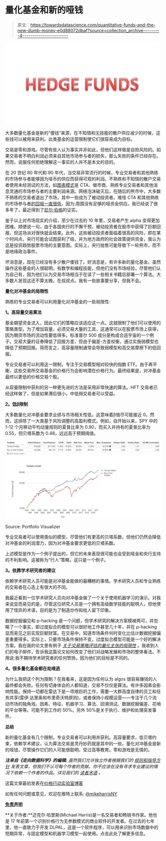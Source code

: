 # 量化基金和新的哑钱

> 原文：<https://towardsdatascience.com/quantitative-funds-and-the-new-dumb-money-e0d88072dbaf?source=collection_archive---------4----------------------->

![](img/4fb5c305b53cbdb62e67a56dcd718dae.png)

大多数量化基金是新的“傻钱”来源，在不知情和无技能的散户供应减少的时候，这些钱可以被用来获利。此类基金的运营限制使它们很容易成为目标。

交易是零和游戏。尽管有些人认为事实并非如此，但他们这样做是自担风险的。如果交易者不明白利润必须来自其他市场参与者的损失，那么失败的条件已经存在。然而，说服任何拒绝理解这一事实的人并不是本文的目的。

在 20 世纪 80 年代和 90 年代，当交易非常流行的时候，专业交易者和其他熟练的市场参与者能够因为哑币的供应而获得可观的利润。不熟练和不知情的散户交易者使用未经测试的方法，如[图表模式](http://www.priceactionlab.com/Blog/2015/11/technical-analysis-wealth-redistribution/)是 CTA、做市商、熟练专业交易者和其他消息灵通的市场参与者的主要利润来源。网络泡沫破灭后，在随后的熊市中，大多数不熟练的交易者退出了市场，其中一些成为了被动投资者。难怪 CTA 和其他熟练的市场参与者[的回报一直很低](http://www.priceactionlab.com/Blog/2017/07/trend-following-profits/)，因为:周围没有足够的哑资金供应。我已经说了很多年了，最近得到了[尼尔·伯格](http://www.priceactionlab.com/Blog/2017/08/neal-berger-trend-following-wont-survive/)的证实。

鉴于以上对市场现实的介绍，至少在过去的 10 年里，交易者产生 alpha 变得更加困难。顺便说一句，由于各国央行的不懈干预，被动投资者在股市中获得了巨额回报，但这场派对很快就会结束。此外，这些被动投资者面临着很高的风险，即在某个时间点，央行可能会试图获利了结，并为地方政府的社会政策提供资金，我认为这是投资趋势股票市场的主要意图。实际上，央行抛售可能导致下一轮熊市，而不是地缘政治事件。

坏消息是，现在已经没有多少散户傻钱了。好消息是，有许多新的量化基金。虽然操作这些基金的人很聪明，有数学和编程技能，但他们没有市场经验，尽管他们认为自己有，因为他们认为交易市场相当于在读了一些相关书籍后部署一个算法。大多数人发现这还不算太晚，在叔叔点。我有一些故事要分享，但我不会。

**量化对冲基金的局限性**

熟练的专业交易者可以利用量化对冲基金的一些局限性:

**1。高容量交易算法**

基金期望资金流入，因此它们的策略应该适应这一点。这就限制了他们可以使用的策略类型。为了增加容量，必须交易大量的工具，这通常可以在股票市场上获得，因为期货市场的流动性要低得多。标准普尔 500 成分是构成合适宇宙的一个例子。交易大量的证券降低了回报方差，但由于偏差-方差权衡，通过实施弱模型也降低了预期回报。简而言之，高容量限制通常会导致弱模型和高交易摩擦下的低回报。

专业交易者可以利用这一限制，专注于交易模型相对较快的指数 ETF。由于再平衡，这些交易所交易基金的价格行为会影响潜在价格行为。最终结果是，对冲基金最终以更低的价格交易个股。

从容量限制中获利的另一种更先进的方法是采用非常快速的算法。HFT 交易者已经这样做了，但是如果滞后很小，中低频交易者可以受益。

**2。低β限制**

大多数量化对冲基金要求业绩与市场相关性低。这意味着β值尽可能接近 0。然而，这排除了一大类基于风险调整的高盈利模式。例如，自开始以来，SPY 中的 1-12 个月移动平均动量规则的夏普比率为 0.90，而买入并持有的夏普比率为 0.55，但贝塔系数为 0.48，远远高于预期阈值。

![](img/fc8c2f33560dea62ae09da5b217afec8.png)

Source: Portfolio Visualizer

专业交易者可以使用类似的模型，尽管他们有更高的贝塔系数，但他们仍然会降低对冲基金的利润潜力，因为对冲基金要求更低的贝塔系数。

上述模型是作为一个例子提出的，但它的未来表现很可能也会受到哑金和央行支持的不利影响。这被称为“行人”策略，这只是一个例子。

**3。依靠学术研究者的建议**

依赖学术研究人员可能是对冲基金能做的最糟糕的事情。学术研究人员和专业熟练的交易者在心态上有很大的不同。

我最近看到一位学术研究人员向对冲基金做了一个关于使用机器学习的演示。对我来说显而易见的是，尽管这位研究人员是一个拥有高级数学技能的聪明人，但他使用了怪异的术语，目的是为了制造炒作和给人留下印象。

数据挖掘偏见和 p-hacking 是一个问题，但学术研究的解决方案模棱两可，并忽略了一个事实，即过度拟合的模型可以很好地工作甚至几十年，并在 p-hacking 显而易见之前实现巨额财富。在交易中，知道市场条件何时变化比估计数据挖掘偏差重要得多。实际上，只要市场条件保持不变，过度拟合模型可能是一个好的解决方案。我在我的论文里有例子 [*关于交易策略评估的量化主张的局限性*](https://papers.ssrn.com/sol3/papers.cfm?abstract_id=2810170) 。我收到人们的电子邮件，告诉我这篇论文如何改变了他们对战略发展和市场的整体看法。不用说:我不期待学术研究者的任何赞扬，因为他们的目标是不同的。

**4。很多量化基金都在劫难逃**

为什么我把这个列为限制？在我看来，这是因为任何认为 algos 很容易赚钱的人最终都会失败。任何有切身体会的人都知道，交易不仅仅是算法。有许多因素会影响性能。保持一切都在雷达下是一项艰巨的工作，需要一大群高度自律的员工和任务共享(雷伊·达里奥和布里奇沃特原则)，或者保持小规模运营——专注于几个流动市场的独角戏。因素、特征、机器学习、算法、回溯测试、数据挖掘偏差、花哨的平台等等。可能不到工作的 50%。另外 50%是关于执行、维护和处理突发事件。

**总结**

新的量化基金有几个限制，专业交易者可以利用并获利。高容量要求，低贝塔约束，依赖学术建议，认为算法交易是灵丹妙药就是其中的一些。量化对冲基金是新的哑钱，尽管操作它们的人可能很聪明，受过高等教育。零和游戏是无情的。

***注来自《走向数据科学》的编辑:*** *虽然我们允许独立作者根据我们的* [*规则和指导方针*](/questions-96667b06af5) *发表文章，但我们不认可每个作者的贡献。你不应该在没有寻求专业建议的情况下依赖一个作者的作品。详见我们的* [*读者术语*](/readers-terms-b5d780a700a4) *。*

这篇文章最初发表在[价格行动实验室博客](http://www.priceactionlab.com/Blog/2017/09/quantitative-funds/)

如有任何问题或意见，欢迎在推特上联系: [@mikeharrisNY](https://twitter.com/mikeharrisNY)

[**免责声明**](http://www.priceactionlab.com/Blog/disclaimer/)

**关于作者:**迈克尔·哈里斯(Michael Harris)是一名交易者和畅销书作家。他也是 17 年前第一个识别价格行为无参数模式的商业软件的开发者。在过去的七年里，他一直致力于开发 DLPAL，这是一个软件程序，可以用来识别市场数据中的短期异常，与固定模型和机器学习模型一起使用。点击此处了解更多信息。